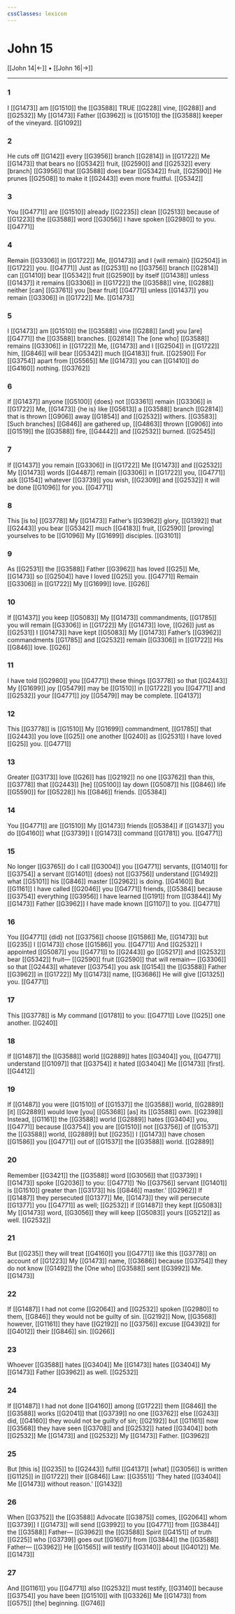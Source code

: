 ```yaml
---
cssClasses: lexicon
---
```


# John 15

[[John 14|←]] • [[John 16|→]]

---

### 1
I [[G1473]] am [[G1510]] the [[G3588]] TRUE [[G228]] vine, [[G288]] and [[G2532]] My [[G1473]] Father [[G3962]] is [[G1510]] the [[G3588]] keeper of the vineyard. [[G1092]]

### 2
He cuts off [[G142]] every [[G3956]] branch [[G2814]] in [[G1722]] Me [[G1473]] that bears no [[G5342]] fruit, [[G2590]] and [[G2532]] every [branch] [[G3956]] that [[G3588]] does bear [[G5342]] fruit, [[G2590]] He prunes [[G2508]] to make it [[G2443]] even more fruitful. [[G5342]]

### 3
You [[G4771]] are [[G1510]] already [[G2235]] clean [[G2513]] because of [[G1223]] the [[G3588]] word [[G3056]] I have spoken [[G2980]] to you. [[G4771]]

### 4
Remain [[G3306]] in [[G1722]] Me, [[G1473]] and I {will remain} [[G2504]] in [[G1722]] you. [[G4771]] Just as [[G2531]] no [[G3756]] branch [[G2814]] can [[G1410]] bear [[G5342]] fruit [[G2590]] by itself [[G1438]] unless [[G1437]] it remains [[G3306]] in [[G1722]] the [[G3588]] vine, [[G288]] neither [can] [[G3761]] you [bear fruit] [[G4771]] unless [[G1437]] you remain [[G3306]] in [[G1722]] Me. [[G1473]]

### 5
I [[G1473]] am [[G1510]] the [[G3588]] vine [[G288]] [and] you [are] [[G4771]] the [[G3588]] branches. [[G2814]] The [one who] [[G3588]] remains [[G3306]] in [[G1722]] Me, [[G1473]] and I [[G2504]] in [[G1722]] him, [[G846]] will bear [[G5342]] much [[G4183]] fruit. [[G2590]] For [[G3754]] apart from [[G5565]] Me [[G1473]] you can [[G1410]] do [[G4160]] nothing. [[G3762]]

### 6
If [[G1437]] anyone [[G5100]] {does} not [[G3361]] remain [[G3306]] in [[G1722]] Me, [[G1473]] {he is} like [[G5613]] a [[G3588]] branch [[G2814]] that is thrown [[G906]] away [[G1854]] and [[G2532]] withers. [[G3583]] [Such branches] [[G846]] are gathered up, [[G4863]] thrown [[G906]] into [[G1519]] the [[G3588]] fire, [[G4442]] and [[G2532]] burned. [[G2545]]

### 7
If [[G1437]] you remain [[G3306]] in [[G1722]] Me [[G1473]] and [[G2532]] My [[G1473]] words [[G4487]] remain [[G3306]] in [[G1722]] you, [[G4771]] ask [[G154]] whatever [[G3739]] you wish, [[G2309]] and [[G2532]] it will be done [[G1096]] for you. [[G4771]]

### 8
This [is to] [[G3778]] My [[G1473]] Father’s [[G3962]] glory, [[G1392]] that [[G2443]] you bear [[G5342]] much [[G4183]] fruit, [[G2590]] [proving] yourselves to be [[G1096]] My [[G1699]] disciples. [[G3101]]

### 9
As [[G2531]] the [[G3588]] Father [[G3962]] has loved [[G25]] Me, [[G1473]] so [[G2504]] have I loved [[G25]] you. [[G4771]] Remain [[G3306]] in [[G1722]] My [[G1699]] love. [[G26]]

### 10
If [[G1437]] you keep [[G5083]] My [[G1473]] commandments, [[G1785]] you will remain [[G3306]] in [[G1722]] My [[G1473]] love, [[G26]] just as [[G2531]] I [[G1473]] have kept [[G5083]] My [[G1473]] Father’s [[G3962]] commandments [[G1785]] and [[G2532]] remain [[G3306]] in [[G1722]] His [[G846]] love. [[G26]]

### 11
I have told [[G2980]] you [[G4771]] these things [[G3778]] so that [[G2443]] My [[G1699]] joy [[G5479]] may be [[G1510]] in [[G1722]] you [[G4771]] and [[G2532]] your [[G4771]] joy [[G5479]] may be complete. [[G4137]]

### 12
This [[G3778]] is [[G1510]] My [[G1699]] commandment, [[G1785]] that [[G2443]] you love [[G25]] one another [[G240]] as [[G2531]] I have loved [[G25]] you. [[G4771]]

### 13
Greater [[G3173]] love [[G26]] has [[G2192]] no one [[G3762]] than this, [[G3778]] that [[G2443]] [he] [[G5100]] lay down [[G5087]] his [[G846]] life [[G5590]] for [[G5228]] his [[G846]] friends. [[G5384]]

### 14
You [[G4771]] are [[G1510]] My [[G1473]] friends [[G5384]] if [[G1437]] you do [[G4160]] what [[G3739]] I [[G1473]] command [[G1781]] you. [[G4771]]

### 15
No longer [[G3765]] do I call [[G3004]] you [[G4771]] servants, [[G1401]] for [[G3754]] a servant [[G1401]] {does} not [[G3756]] understand [[G1492]] what [[G5101]] his [[G846]] master [[G2962]] is doing. [[G4160]] But [[G1161]] I have called [[G2046]] you [[G4771]] friends, [[G5384]] because [[G3754]] everything [[G3956]] I have learned [[G191]] from [[G3844]] My [[G1473]] Father [[G3962]] I have made known [[G1107]] to you. [[G4771]]

### 16
You [[G4771]] {did} not [[G3756]] choose [[G1586]] Me, [[G1473]] but [[G235]] I [[G1473]] chose [[G1586]] you. [[G4771]] And [[G2532]] I appointed [[G5087]] you [[G4771]] to [[G2443]] go [[G5217]] and [[G2532]] bear [[G5342]] fruit— [[G2590]] fruit [[G2590]] that will remain— [[G3306]] so that [[G2443]] whatever [[G3754]] you ask [[G154]] the [[G3588]] Father [[G3962]] in [[G1722]] My [[G1473]] name, [[G3686]] He will give [[G1325]] you. [[G4771]]

### 17
This [[G3778]] is My command [[G1781]] to you: [[G4771]] Love [[G25]] one another. [[G240]]

### 18
If [[G1487]] the [[G3588]] world [[G2889]] hates [[G3404]] you, [[G4771]] understand [[G1097]] that [[G3754]] it hated [[G3404]] Me [[G1473]] [first]. [[G4412]]

### 19
If [[G1487]] you were [[G1510]] of [[G1537]] the [[G3588]] world, [[G2889]] [it] [[G2889]] would love [you] [[G5368]] [as] its [[G3588]] own. [[G2398]] Instead, [[G1161]] the [[G3588]] world [[G2889]] hates [[G3404]] you, [[G4771]] because [[G3754]] you are [[G1510]] not [[G3756]] of [[G1537]] the [[G3588]] world, [[G2889]] but [[G235]] I [[G1473]] have chosen [[G1586]] you [[G4771]] out of [[G1537]] the [[G3588]] world. [[G2889]]

### 20
Remember [[G3421]] the [[G3588]] word [[G3056]] that [[G3739]] I [[G1473]] spoke [[G2036]] to you: [[G4771]] ‘No [[G3756]] servant [[G1401]] is [[G1510]] greater than [[G3173]] his [[G846]] master.’ [[G2962]] If [[G1487]] they persecuted [[G1377]] Me, [[G1473]] they will persecute [[G1377]] you [[G4771]] as well; [[G2532]] if [[G1487]] they kept [[G5083]] My [[G1473]] word, [[G3056]] they will keep [[G5083]] yours [[G5212]] as well. [[G2532]]

### 21
But [[G235]] they will treat [[G4160]] you [[G4771]] like this [[G3778]] on account of [[G1223]] My [[G1473]] name, [[G3686]] because [[G3754]] they do not know [[G1492]] the [One who] [[G3588]] sent [[G3992]] Me. [[G1473]]

### 22
If [[G1487]] I had not come [[G2064]] and [[G2532]] spoken [[G2980]] to them, [[G846]] they would not be guilty of sin. [[G2192]] Now, [[G3568]] however, [[G1161]] they have [[G2192]] no [[G3756]] excuse [[G4392]] for [[G4012]] their [[G846]] sin. [[G266]]

### 23
Whoever [[G3588]] hates [[G3404]] Me [[G1473]] hates [[G3404]] My [[G1473]] Father [[G3962]] as well. [[G2532]]

### 24
If [[G1487]] I had not done [[G4160]] among [[G1722]] them [[G846]] the [[G3588]] works [[G2041]] that [[G3739]] no one [[G3762]] else [[G243]] did, [[G4160]] they would not be guilty of sin; [[G2192]] but [[G1161]] now [[G3568]] they have seen [[G3708]] and [[G2532]] hated [[G3404]] both [[G2532]] Me [[G1473]] and [[G2532]] My [[G1473]] Father. [[G3962]]

### 25
But [this is] [[G235]] to [[G2443]] fulfill [[G4137]] [what] [[G3056]] is written [[G1125]] in [[G1722]] their [[G846]] Law: [[G3551]] ‘They hated [[G3404]] Me [[G1473]] without reason.’ [[G1432]]

### 26
When [[G3752]] the [[G3588]] Advocate [[G3875]] comes, [[G2064]] whom [[G3739]] I [[G1473]] will send [[G3992]] to you [[G4771]] from [[G3844]] the [[G3588]] Father— [[G3962]] the [[G3588]] Spirit [[G4151]] of truth [[G225]] who [[G3739]] goes out [[G1607]] from [[G3844]] the [[G3588]] Father— [[G3962]] He [[G1565]] will testify [[G3140]] about [[G4012]] Me. [[G1473]]

### 27
And [[G1161]] you [[G4771]] also [[G2532]] must testify, [[G3140]] because [[G3754]] you have been [[G1510]] with [[G3326]] Me [[G1473]] from [[G575]] [the] beginning. [[G746]]

